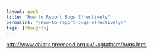 ```yaml
---
layout: post
title: "How to Report Bugs Effectively"
permalink: "/how-to-report-bugs-effectively/"
tags: [thoughts]
---
```


<a href="http://www.chiark.greenend.org.uk/~sgtatham/bugs.html">http://www.chiark.greenend.org.uk/~sgtatham/bugs.html</a>
